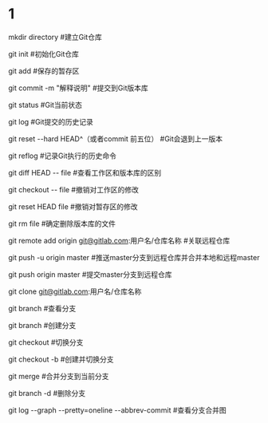 # 1
mkdir  directory    #建立Git仓库

git init     #初始化Git仓库

git add    #保存的暂存区

git commit -m "解释说明"   #提交到Git版本库

git status    #Git当前状态

git log     #Git提交的历史记录

git reset --hard HEAD^（或者commit 前五位）   #Git会退到上一版本

git reflog    #记录Git执行的历史命令

git diff HEAD -- file    #查看工作区和版本库的区别

git checkout -- file    #撤销对工作区的修改

git reset HEAD file    #撤销对暂存区的修改

git rm file    #确定删除版本库的文件

git remote add origin git@gitlab.com:用户名/仓库名称    #关联远程仓库

git push -u origin master    #推送master分支到远程仓库并合并本地和远程master

git push origin master    #提交master分支到远程仓库

git clone git@gitlab.com:用户名/仓库名称

git branch    #查看分支

git branch <name>    #创建分支

git checkout <name>    #切换分支

git checkout -b <name>    #创建并切换分支

git merge <name>    #合并分支到当前分支

git branch -d <name>    #删除分支

git log --graph --pretty=oneline --abbrev-commit    #查看分支合并图

